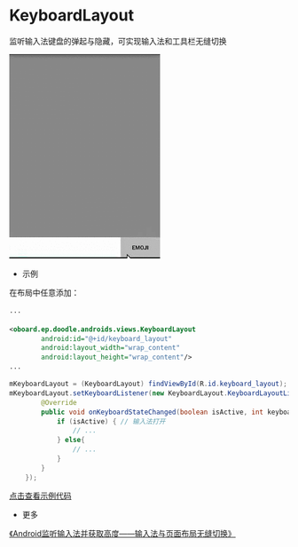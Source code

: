 KeyboardLayout
======
监听输入法键盘的弹起与隐藏，可实现输入法和工具栏无缝切换

![01](https://raw.githubusercontent.com/1993hzw/common/master/Androids/keyboardlayout.gif)

* 示例

在布局中任意添加：
```xml
...

<oboard.ep.doodle.androids.views.KeyboardLayout
        android:id="@+id/keyboard_layout"
        android:layout_width="wrap_content"
        android:layout_height="wrap_content"/>
...

```
```java
mKeyboardLayout = (KeyboardLayout) findViewById(R.id.keyboard_layout);
mKeyboardLayout.setKeyboardListener(new KeyboardLayout.KeyboardLayoutListener() {
        @Override
        public void onKeyboardStateChanged(boolean isActive, int keyboardHeight) {
            if (isActive) { // 输入法打开
                // ...
            } else{
                // ...
            }
        }
    });
```

[点击查看示例代码](https://github.com/1993hzw/Androids/blob/master/AndroidsDemo/src/com/example/androidsdemo/KeyboardLayoutDemo.java)

* 更多

[《Android监听输入法并获取高度——输入法与页面布局无缝切换》](https://juejin.im/post/5a7eb8005188257a642693b3)